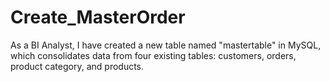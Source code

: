 # Create_MasterOrder
As a BI Analyst, I have created a new table named "mastertable" in MySQL, which consolidates data from four existing tables: customers, orders, product category, and products.
